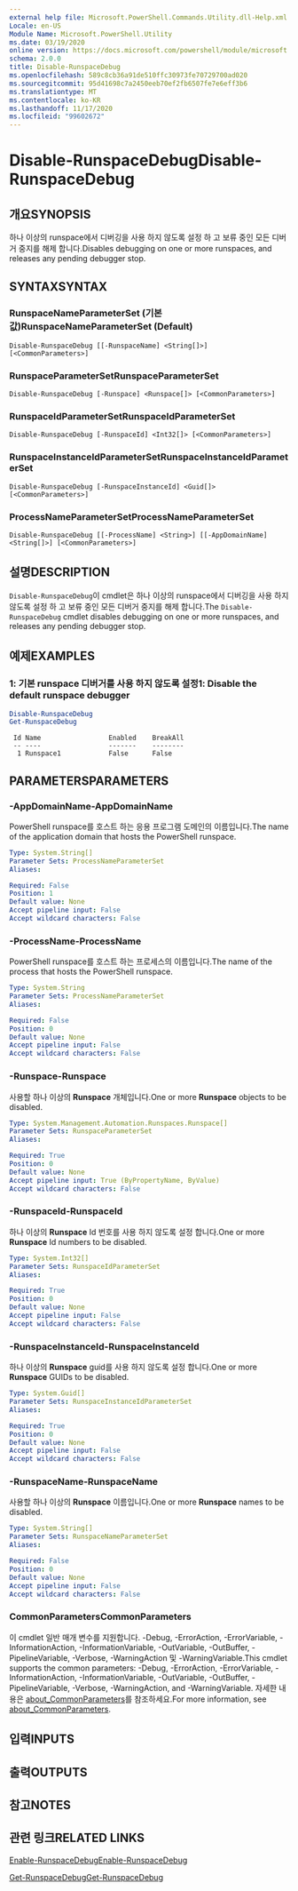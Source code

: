 ```yaml
---
external help file: Microsoft.PowerShell.Commands.Utility.dll-Help.xml
Locale: en-US
Module Name: Microsoft.PowerShell.Utility
ms.date: 03/19/2020
online version: https://docs.microsoft.com/powershell/module/microsoft.powershell.utility/disable-runspacedebug?view=powershell-7.2&WT.mc_id=ps-gethelp
schema: 2.0.0
title: Disable-RunspaceDebug
ms.openlocfilehash: 589c8cb36a91de510ffc30973fe70729700ad020
ms.sourcegitcommit: 95d41698c7a2450eeb70ef2fb6507fe7e6eff3b6
ms.translationtype: MT
ms.contentlocale: ko-KR
ms.lasthandoff: 11/17/2020
ms.locfileid: "99602672"
---
```

# <span data-ttu-id="97e17-102">Disable-RunspaceDebug</span><span class="sxs-lookup"><span data-stu-id="97e17-102">Disable-RunspaceDebug</span></span>

## <span data-ttu-id="97e17-103">개요</span><span class="sxs-lookup"><span data-stu-id="97e17-103">SYNOPSIS</span></span>
<span data-ttu-id="97e17-104">하나 이상의 runspace에서 디버깅을 사용 하지 않도록 설정 하 고 보류 중인 모든 디버거 중지를 해제 합니다.</span><span class="sxs-lookup"><span data-stu-id="97e17-104">Disables debugging on one or more runspaces, and releases any pending debugger stop.</span></span>

## <span data-ttu-id="97e17-105">SYNTAX</span><span class="sxs-lookup"><span data-stu-id="97e17-105">SYNTAX</span></span>

### <span data-ttu-id="97e17-106">RunspaceNameParameterSet (기본값)</span><span class="sxs-lookup"><span data-stu-id="97e17-106">RunspaceNameParameterSet (Default)</span></span>

```
Disable-RunspaceDebug [[-RunspaceName] <String[]>] [<CommonParameters>]
```

### <span data-ttu-id="97e17-107">RunspaceParameterSet</span><span class="sxs-lookup"><span data-stu-id="97e17-107">RunspaceParameterSet</span></span>

```
Disable-RunspaceDebug [-Runspace] <Runspace[]> [<CommonParameters>]
```

### <span data-ttu-id="97e17-108">RunspaceIdParameterSet</span><span class="sxs-lookup"><span data-stu-id="97e17-108">RunspaceIdParameterSet</span></span>

```
Disable-RunspaceDebug [-RunspaceId] <Int32[]> [<CommonParameters>]
```

### <span data-ttu-id="97e17-109">RunspaceInstanceIdParameterSet</span><span class="sxs-lookup"><span data-stu-id="97e17-109">RunspaceInstanceIdParameterSet</span></span>

```
Disable-RunspaceDebug [-RunspaceInstanceId] <Guid[]> [<CommonParameters>]
```

### <span data-ttu-id="97e17-110">ProcessNameParameterSet</span><span class="sxs-lookup"><span data-stu-id="97e17-110">ProcessNameParameterSet</span></span>

```
Disable-RunspaceDebug [[-ProcessName] <String>] [[-AppDomainName] <String[]>] [<CommonParameters>]
```

## <span data-ttu-id="97e17-111">설명</span><span class="sxs-lookup"><span data-stu-id="97e17-111">DESCRIPTION</span></span>

<span data-ttu-id="97e17-112">`Disable-RunspaceDebug`이 cmdlet은 하나 이상의 runspace에서 디버깅을 사용 하지 않도록 설정 하 고 보류 중인 모든 디버거 중지를 해제 합니다.</span><span class="sxs-lookup"><span data-stu-id="97e17-112">The `Disable-RunspaceDebug` cmdlet disables debugging on one or more runspaces, and releases any pending debugger stop.</span></span>

## <span data-ttu-id="97e17-113">예제</span><span class="sxs-lookup"><span data-stu-id="97e17-113">EXAMPLES</span></span>

### <span data-ttu-id="97e17-114">1: 기본 runspace 디버거를 사용 하지 않도록 설정</span><span class="sxs-lookup"><span data-stu-id="97e17-114">1: Disable the default runspace debugger</span></span>

```powershell
Disable-RunspaceDebug
Get-RunspaceDebug
```

```Output
 Id Name                 Enabled    BreakAll
 -- ----                 -------    --------
  1 Runspace1            False      False
```

## <span data-ttu-id="97e17-115">PARAMETERS</span><span class="sxs-lookup"><span data-stu-id="97e17-115">PARAMETERS</span></span>

### <span data-ttu-id="97e17-116">-AppDomainName</span><span class="sxs-lookup"><span data-stu-id="97e17-116">-AppDomainName</span></span>

<span data-ttu-id="97e17-117">PowerShell runspace를 호스트 하는 응용 프로그램 도메인의 이름입니다.</span><span class="sxs-lookup"><span data-stu-id="97e17-117">The name of the application domain that hosts the PowerShell runspace.</span></span>

```yaml
Type: System.String[]
Parameter Sets: ProcessNameParameterSet
Aliases:

Required: False
Position: 1
Default value: None
Accept pipeline input: False
Accept wildcard characters: False
```

### <span data-ttu-id="97e17-118">-ProcessName</span><span class="sxs-lookup"><span data-stu-id="97e17-118">-ProcessName</span></span>

<span data-ttu-id="97e17-119">PowerShell runspace를 호스트 하는 프로세스의 이름입니다.</span><span class="sxs-lookup"><span data-stu-id="97e17-119">The name of the process that hosts the PowerShell runspace.</span></span>

```yaml
Type: System.String
Parameter Sets: ProcessNameParameterSet
Aliases:

Required: False
Position: 0
Default value: None
Accept pipeline input: False
Accept wildcard characters: False
```

### <span data-ttu-id="97e17-120">-Runspace</span><span class="sxs-lookup"><span data-stu-id="97e17-120">-Runspace</span></span>

<span data-ttu-id="97e17-121">사용할 하나 이상의 **Runspace** 개체입니다.</span><span class="sxs-lookup"><span data-stu-id="97e17-121">One or more **Runspace** objects to be disabled.</span></span>

```yaml
Type: System.Management.Automation.Runspaces.Runspace[]
Parameter Sets: RunspaceParameterSet
Aliases:

Required: True
Position: 0
Default value: None
Accept pipeline input: True (ByPropertyName, ByValue)
Accept wildcard characters: False
```

### <span data-ttu-id="97e17-122">-RunspaceId</span><span class="sxs-lookup"><span data-stu-id="97e17-122">-RunspaceId</span></span>

<span data-ttu-id="97e17-123">하나 이상의 **Runspace** Id 번호를 사용 하지 않도록 설정 합니다.</span><span class="sxs-lookup"><span data-stu-id="97e17-123">One or more **Runspace** Id numbers to be disabled.</span></span>

```yaml
Type: System.Int32[]
Parameter Sets: RunspaceIdParameterSet
Aliases:

Required: True
Position: 0
Default value: None
Accept pipeline input: False
Accept wildcard characters: False
```

### <span data-ttu-id="97e17-124">-RunspaceInstanceId</span><span class="sxs-lookup"><span data-stu-id="97e17-124">-RunspaceInstanceId</span></span>

<span data-ttu-id="97e17-125">하나 이상의 **Runspace** guid를 사용 하지 않도록 설정 합니다.</span><span class="sxs-lookup"><span data-stu-id="97e17-125">One or more **Runspace** GUIDs to be disabled.</span></span>

```yaml
Type: System.Guid[]
Parameter Sets: RunspaceInstanceIdParameterSet
Aliases:

Required: True
Position: 0
Default value: None
Accept pipeline input: False
Accept wildcard characters: False
```

### <span data-ttu-id="97e17-126">-RunspaceName</span><span class="sxs-lookup"><span data-stu-id="97e17-126">-RunspaceName</span></span>

<span data-ttu-id="97e17-127">사용할 하나 이상의 **Runspace** 이름입니다.</span><span class="sxs-lookup"><span data-stu-id="97e17-127">One or more **Runspace** names to be disabled.</span></span>

```yaml
Type: System.String[]
Parameter Sets: RunspaceNameParameterSet
Aliases:

Required: False
Position: 0
Default value: None
Accept pipeline input: False
Accept wildcard characters: False
```

### <span data-ttu-id="97e17-128">CommonParameters</span><span class="sxs-lookup"><span data-stu-id="97e17-128">CommonParameters</span></span>

<span data-ttu-id="97e17-129">이 cmdlet 일반 매개 변수를 지원합니다. -Debug, -ErrorAction, -ErrorVariable, -InformationAction, -InformationVariable, -OutVariable, -OutBuffer, -PipelineVariable, -Verbose, -WarningAction 및 -WarningVariable.</span><span class="sxs-lookup"><span data-stu-id="97e17-129">This cmdlet supports the common parameters: -Debug, -ErrorAction, -ErrorVariable, -InformationAction, -InformationVariable, -OutVariable, -OutBuffer, -PipelineVariable, -Verbose, -WarningAction, and -WarningVariable.</span></span> <span data-ttu-id="97e17-130">자세한 내용은 [about_CommonParameters](https://go.microsoft.com/fwlink/?LinkID=113216)를 참조하세요.</span><span class="sxs-lookup"><span data-stu-id="97e17-130">For more information, see [about_CommonParameters](https://go.microsoft.com/fwlink/?LinkID=113216).</span></span>

## <span data-ttu-id="97e17-131">입력</span><span class="sxs-lookup"><span data-stu-id="97e17-131">INPUTS</span></span>

## <span data-ttu-id="97e17-132">출력</span><span class="sxs-lookup"><span data-stu-id="97e17-132">OUTPUTS</span></span>

## <span data-ttu-id="97e17-133">참고</span><span class="sxs-lookup"><span data-stu-id="97e17-133">NOTES</span></span>

## <span data-ttu-id="97e17-134">관련 링크</span><span class="sxs-lookup"><span data-stu-id="97e17-134">RELATED LINKS</span></span>

[<span data-ttu-id="97e17-135">Enable-RunspaceDebug</span><span class="sxs-lookup"><span data-stu-id="97e17-135">Enable-RunspaceDebug</span></span>](Enable-RunspaceDebug.md)

[<span data-ttu-id="97e17-136">Get-RunspaceDebug</span><span class="sxs-lookup"><span data-stu-id="97e17-136">Get-RunspaceDebug</span></span>](Get-RunspaceDebug.md)

